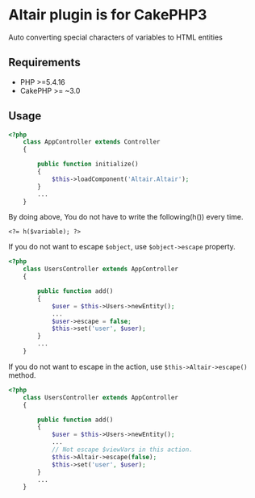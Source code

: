 # Altair plugin is  for CakePHP3
Auto converting special characters of variables to HTML entities

## Requirements ##

* PHP >=5.4.16
* CakePHP >= ~3.0

## Usage

```php
<?php
    class AppController extends Controller
    {

        public function initialize()
        {
            $this->loadComponent('Altair.Altair');
        }
        ...
    }
```

By doing above,
You do not have to write the following(h()) every time.
```
<?= h($variable); ?>
```

If you do not want to escape `$object`, use `$object->escape` property.

```php
<?php
    class UsersController extends AppController
    {

        public function add()
        {
            $user = $this->Users->newEntity();
            ...
            $user->escape = false;
            $this->set('user', $user);
        }
        ...
    }
```

If you do not want to escape in the action, use `$this->Altair->escape()` method.

```php
<?php
    class UsersController extends AppController
    {

        public function add()
        {
            $user = $this->Users->newEntity();
            ...
            // Not escape $viewVars in this action.
            $this->Altair->escape(false);
            $this->set('user', $user);
        }
        ...
    }
```


